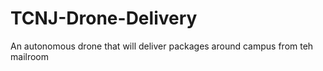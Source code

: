 # TCNJ-Drone-Delivery
An autonomous drone that will deliver packages around campus from teh mailroom
